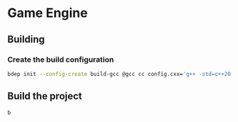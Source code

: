 # Game Engine

## Building

### Create the build configuration

``` sh
bdep init --config-create build-gcc @gcc cc config.cxx='g++ -std=c++20'  config.cxx.coptions="-fmodules-ts"
```

## Build the project

``` sh
b
```


